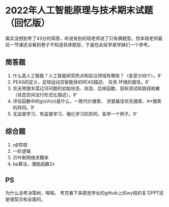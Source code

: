 # 2022年人工智能原理与技术期末试题（回忆版）
属实没想到考了43分的简答，听说有别的班老师说了只有俩题型，但本班老师最后一节课还没看到卷子不知道具体题型，于是在此给学弟学妹们一个参考。
## 简答题

1. 什么是人工智能？人工智能研究热点和前沿领域有哪些？（各至少四个）。8'
2. PEAS的定义，足球运动员智能体的REAS描述、 任务 环境的属性。8'
3. 农夫带狼羊菜过河问题的初始状态、状态、后继函数、目标测试和路径耗散（状态空间法行形式化描述）。9'
4. 评估函数中的g(x)h(x)是什么，一致代价搜索、 贪婪最佳优先搜索、A*搜索的异同。9'
5. 无监督学习、有监督学习、强化学习的异同，各举一个例子。9'
## 综合题

1. αβ剪枝
2. 一阶逻辑
3. 贝叶斯网络求概率
4. bp算法，激励函数2x
## PS
为什么没考决策树，唉唉。
考完看下来感觉学长的github上的wy班的复习PPT还是很契合和全面的。

